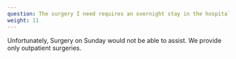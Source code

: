 ```yaml
---
question: The surgery I need requires an overnight stay in the hospital.  How can you help?
weight: 11
---
```

Unfortunately, Surgery on Sunday would not be able to assist.  We provide only outpatient surgeries.